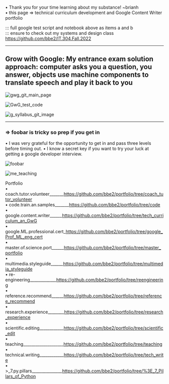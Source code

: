 • Thank you for your time learning about my substance! ~brianh  
• this page => technical curriculum development and Google Content Writer portfolio    

::: full google test script and notebook above as items a and b  
::: ensure to check out my systems and design class https://github.com/bbe2/IT.304.Fall.2022  

--------------
Grow with Google: My entrance exam solution  
approach: computer asks you a question, you answer, objects use machine components to translate speech and play it back to you  
---------

![gwg_git_main_page](https://user-images.githubusercontent.com/59778456/197065213-a74b7d01-9eb2-480a-9ae8-8eb88f0957ed.JPG)

![GwG_test_code](https://user-images.githubusercontent.com/59778456/202330185-cb873e13-2568-4d21-a39d-c49c20e1fcb3.JPG)

![g_syllabus_git_image](https://user-images.githubusercontent.com/59778456/206504660-2b9c89c3-19e4-4568-a82a-a2cfce4bedb4.JPG)

--------------

### => foobar is tricky so prep if you get in
• I was very grateful for the opportunity to get in and pass three levels before timing out.
• I know a secret key if you want to try your luck at getting a google developer interview.

![foobar](https://user-images.githubusercontent.com/59778456/206024567-37f76e57-ff96-4790-a4a9-54b1017ce6df.JPG)

![me_teaching](https://user-images.githubusercontent.com/59778456/201562262-f9a9ac5a-25ae-47d9-ac80-868ebab02dbe.jpg)

Portfolio  
• coach.tutor.volunteer_______https://github.com/bbe2/portfolio/tree/coach_tutor_volunteer  
• code.train.an.samples_______https://github.com/bbe2/portfolio/tree/code  
• google.content.writer______https://github.com/bbe2/portfolio/tree/tech_curriculum_an_GwG  
• google.ML.professional.cert_https://github.com/bbe2/portfolio/tree/google_Prof_ML_eng_cert  
• master.of.science.port______https://github.com/bbe2/portfolio/tree/master_portfolio  
• multimedia.styleguide______https://github.com/bbe2/portfolio/tree/multimedia_styleguide  
• re-engineering_____________https://github.com/bbe2/portfolio/tree/reengineering  
• reference.recommend______https://github.com/bbe2/portfolio/tree/reference_recommend  
• research.experience________https://github.com/bbe2/portfolio/tree/research_experience  
• scientific.editing____________https://github.com/bbe2/portfolio/tree/scientific_edit  
• teaching____________________https://github.com/bbe2/portfolio/tree/teaching  
• technical.writing____________https://github.com/bbe2/portfolio/tree/tech_write  
• >_7.py.pillars_______________https://github.com/bbe2/portfolio/tree/%3E_7_Pillars_of_Python  
